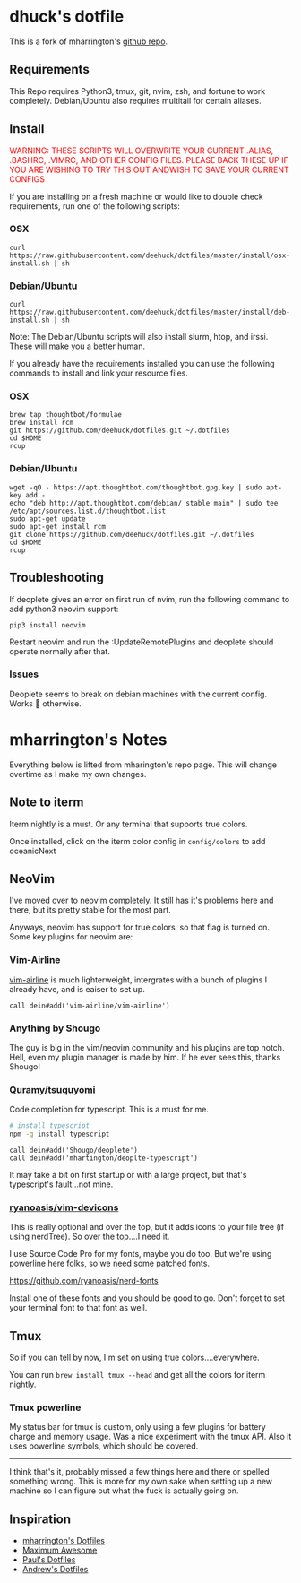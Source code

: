 # dhuck's dotfile

This is a fork of mharrington's [github repo](https://github.com/mhartington/dotfiles).

## Requirements

This Repo requires Python3, tmux, git, nvim, zsh, and fortune to work completely. Debian/Ubuntu also requires multitail for certain aliases.

## Install

<span style='color:red'>WARNING: THESE SCRIPTS WILL OVERWRITE YOUR CURRENT .ALIAS, .BASHRC, .VIMRC, AND OTHER CONFIG  FILES. PLEASE BACK THESE UP IF YOU ARE WISHING TO TRY THIS OUT ANDWISH TO SAVE YOUR CURRENT CONFIGS

If you are installing on a fresh machine or would like to double check requirements, run one of the following scripts:

### OSX

```
curl https://raw.githubusercontent.com/deehuck/dotfiles/master/install/osx-install.sh | sh
```

### Debian/Ubuntu

```
curl https://raw.githubusercontent.com/deehuck/dotfiles/master/install/deb-install.sh | sh
```

Note: The Debian/Ubuntu scripts will also install slurm, htop, and irssi. These will make you a better human.

If you already have the requirements installed you can use the following commands to install and link your resource files.

### OSX

```
brew tap thoughtbot/formulae
brew install rcm
git https://github.com/deehuck/dotfiles.git ~/.dotfiles
cd $HOME
rcup
```

### Debian/Ubuntu

```
wget -qO - https://apt.thoughtbot.com/thoughtbot.gpg.key | sudo apt-key add -
echo "deb http://apt.thoughtbot.com/debian/ stable main" | sudo tee /etc/apt/sources.list.d/thoughtbot.list
sudo apt-get update
sudo apt-get install rcm
git clone https://github.com/deehuck/dotfiles.git ~/.dotfiles
cd $HOME
rcup
```

## Troubleshooting

If deoplete gives an error on first run of nvim, run the following command to add python3 neovim support:

```
pip3 install neovim
```

Restart neovim and run the :UpdateRemotePlugins and deoplete should operate normally after that.

### Issues

Deoplete seems to break on debian machines with the current config. Works :100: otherwise.
# mharrington's Notes

Everything below is lifted from mharington's repo page. This will change overtime as I make my own changes.

## Note to iterm
Iterm nightly is a must.
Or any terminal that supports true colors.

Once installed, click on the iterm color config in `config/colors` to add oceanicNext

## NeoVim

I've moved over to neovim completely. It still has it's problems here and there, but its pretty stable for the most part.

Anyways, neovim has support for true colors, so that flag is turned on.
Some key plugins for neovim are:


### Vim-Airline
[vim-airline](https://github.com/vim-airline/vim-airline) is much lighterweight, intergrates with a bunch of plugins I
already have, and is eaiser to set up.

```
call dein#add('vim-airline/vim-airline')
```

### Anything by Shougo
The guy is big in the vim/neovim community and his plugins are top notch.
Hell, even my plugin manager is made by him. If he ever sees this, thanks Shougo!

### [Quramy/tsuquyomi](https://github.com/Quramy/tsuquyomi)
Code completion for typescript. This is a must for me.

```bash
# install typescript
npm -g install typescript
```


```viml
call dein#add('Shougo/deoplete')
call dein#add('mhartington/deoplte-typescript')
```

It may take a bit on first startup or with a large project, but that's typescript's fault...not mine.

### [ryanoasis/vim-devicons](https://github.com/ryanoasis/vim-devicons)

This is really optional and over the top, but it adds icons to your file tree (if using nerdTree). So over the top....I need it.

I use Source Code Pro for my fonts, maybe you do too. But we're using powerline here folks, so we need some patched fonts.

https://github.com/ryanoasis/nerd-fonts

Install one of these fonts and you should be good to go. Don't forget to set your terminal font to that font as well.

## Tmux

So if you can tell by now, I'm set on using true colors....everywhere.

You can run `brew install tmux --head` and get all the colors for iterm nightly.

### Tmux powerline
My status bar for tmux is custom, only using a few plugins for battery charge and memory usage. Was a nice experiment with the tmux API. Also it uses powerline symbols, which should be covered.


<hr/>
I think that's it, probably missed a few things here and there or spelled something wrong.
This is more for my own sake when setting up a new machine so I can figure out what the fuck is actually going on.

## Inspiration
- [mharrington's Dotfiles](https://github.com/mhartington/dotfiles)
- [Maximum Awesome](https://github.com/square/maximum-awesome)
- [Paul's Dotfiles](https://github.com/paulirish/dotfiles)
- [Andrew's Dotfiles](https://github.com/ajoslin/dot)
